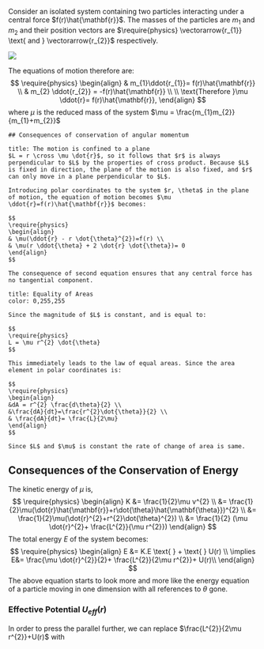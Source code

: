 Consider an isolated system containing two particles interacting under a central force $f(r)\hat{\mathbf{r}}$. The masses of the particles are $m_{1} \text{ and } m_{2}$ and their position vectors are $\require{physics} \vectorarrow{r_{1}} \text{ and } \vectorarrow{r_{2}}$ respectively.

![](https://i.imgur.com/JAjXvql.png)

The equations of motion therefore are:
$$
\require{physics}
\begin{align}
& m_{1}\ddot{r_{1}}= f(r)\hat{\mathbf{r}} \\
& m_{2} \ddot{r_{2}} = -f(r)\hat{\mathbf{r}} \\ \\
\text{Therefore }\mu \ddot{r}= f(r)\hat{\mathbf{r}},
\end{align}
$$
where $\mu$ is the reduced mass of the system $\mu = \frac{m_{1}m_{2}}{m_{1}+m_{2}}$

```ad-note
## Consequences of conservation of angular momentum
```


```ad-note
title: The motion is confined to a plane
$L = r \cross \mu \dot{r}$, so it follows that $r$ is always perpendicular to $L$ by the properties of cross product. Because $L$ is fixed in direction, the plane of the motion is also fixed, and $r$ can only move in a plane perpendicular to $L$.

Introducing polar coordinates to the system $r, \theta$ in the plane of motion, the equation of motion becomes $\mu \ddot{r}=f(r)\hat{\mathbf{r}}$ becomes:

$$
\require{physics}
\begin{align}
& \mu(\ddot{r} - r \dot{\theta}^{2})=f(r) \\
& \mu(r \ddot{\theta} + 2 \dot{r} \dot{\theta})= 0
\end{align}
$$

The consequence of second equation ensures that any central force has no tangential component.
```

```ad-note
title: Equality of Areas
color: 0,255,255

Since the magnitude of $L$ is constant, and is equal to:

$$
\require{physics}
L = \mu r^{2} \dot{\theta}
$$

This immediately leads to the law of equal areas. Since the area element in polar coordinates is:

$$
\require{physics}
\begin{align}
&dA = r^{2} \frac{d\theta}{2} \\
&\frac{dA}{dt}=\frac{r^{2}\dot{\theta}}{2} \\
& \frac{dA}{dt}= \frac{L}{2\mu}
\end{align}
$$

Since $L$ and $\mu$ is constant the rate of change of area is same.
```

## Consequences of the Conservation of Energy

The kinetic energy of $\mu$ is,
 $$
\require{physics}
\begin{align}
K &= \frac{1}{2}\mu v^{2} \\
&= \frac{1}{2}\mu(\dot{r}\hat{\mathbf{r}}+r\dot{\theta}\hat{\mathbf{\theta}})^{2} \\
&= \frac{1}{2}\mu(\dot{r}^{2}+r^{2}\dot{\theta}^{2}) \\
&= \frac{1}{2} (\mu \dot{r}^{2}+ \frac{L^{2}}{\mu r^{2}})
\end{align}
$$
The total energy $E$ of the system becomes:
$$
\require{physics}
\begin{align}
E &= K.E \text{ } + \text{ } U(r) \\
\implies E&= \frac{\mu \dot{r}^{2}}{2}+ \frac{L^{2}}{2\mu r^{2}}+ U(r)\\
\end{align}
$$
The above equation starts to look more and more like the energy equation of a particle moving in one dimension with all references to $\theta$ gone.

### Effective Potential $U_{eff}(r)$

In order to press the parallel further, we can replace $\frac{L^{2}}{2\mu r^{2}}+U(r)$ with 
